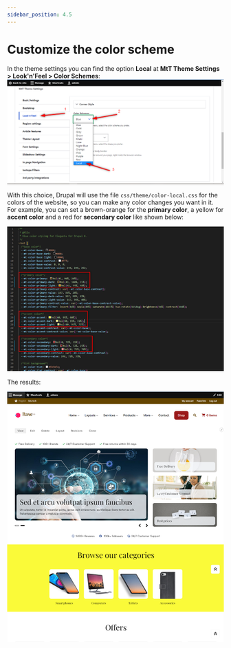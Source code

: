 ```yaml
---
sidebar_position: 4.5
---
```


# Customize the color scheme

In the theme settings you can find the option **Local** at **MtT Theme Settings > Look'n'Feel > Color Schemes**:
![color-local-selection](../img/color-local-selection.png)

With this choice, Drupal will use the file `css/theme/color-local.css` for the colors of the website, so you can make any color changes you want in it. For example, you can set a brown-orange for the **primary color**, a yellow for **accent color** and a red for **secondary color** like shown below:

![color-local-example-code](../img/color-local-example-code.png)

The results:

![color-local-example-result](../img/color-local-example-result.png)